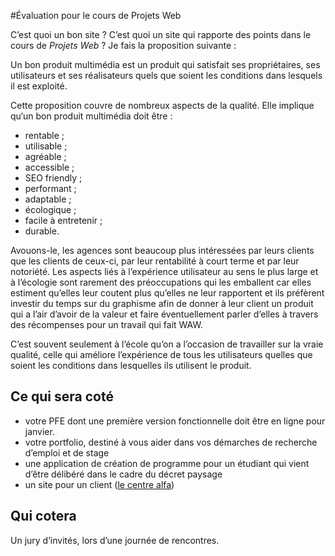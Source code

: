 #Évaluation pour le cours de Projets Web

C’est quoi un bon site ? C’est quoi un site qui rapporte des points dans le cours de *Projets Web* ? Je fais la proposition suivante :

Un bon produit multimédia est un produit qui satisfait ses propriétaires, ses utilisateurs et ses réalisateurs quels que soient les conditions dans lesquels il est exploité.

Cette proposition couvre de nombreux aspects de la qualité. Elle implique qu‘un bon produit multimédia doit être :

- rentable ;
- utilisable ;
- agréable ;
- accessible ;
- SEO friendly ;
- performant ;
- adaptable ;
- écologique ;
- facile à entretenir ;
- durable.

Avouons-le, les agences sont beaucoup plus intéressées par leurs clients que les clients de ceux-ci, par leur rentabilité à court terme et par leur notoriété. Les aspects liés à l’expérience utilisateur au sens le plus large et à l’écologie sont rarement des préoccupations qui les emballent car elles estiment qu’elles leur coutent plus qu’elles ne leur rapportent et ils préfèrent investir du temps sur du graphisme afin de donner à leur client un produit qui a l’air d’avoir de la valeur et faire éventuellement parler d’elles à travers des récompenses pour un travail qui fait WAW. 

C’est souvent seulement à l’école qu’on a l’occasion de travailler sur la vraie qualité, celle qui améliore l’expérience de tous les utilisateurs quelles que soient les conditions dans lesquelles ils utilisent le produit.

## Ce qui sera coté

- votre PFE dont une première version fonctionnelle doit être en ligne pour janvier.
- votre portfolio, destiné à vous aider dans vos démarches de recherche d’emploi et de stage
- une application de création de programme pour un étudiant qui vient d’être délibéré dans le cadre du décret paysage
- un site pour un client ([le centre alfa](http://www.centrealfa.be))


## Qui cotera

Un jury d’invités, lors d’une journée de rencontres.
